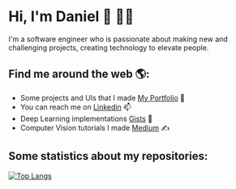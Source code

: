 # Hi, I'm Daniel 👋 👨‍💻
<!--
<img src="https://raw.githubusercontent.com/danielpaz6/danielpaz6/master/gh-header.png" alt="Banner of Daniel Paz - Software Engineer">
-->
I'm a software engineer who is passionate about making new and challenging projects, creating technology to elevate people.


## Find me around the web 🌎:
- Some projects and UIs that I made <a href="https://danielpaz.me/">My Portfolio</a> 💼
- You can reach me on <a href="https://www.linkedin.com/in/paz-daniel/">Linkedin</a> 📫
- Deep Learning implementations <a href="https://gist.github.com/danielpaz6">Gists</a> 🔬
- Computer Vision tutorials I made <a href="https://medium.com/@danielpaz601">Medium</a> ✍️

## Some statistics about my repositories:
[![Top Langs](https://github-readme-stats.vercel.app/api/top-langs/?username=danielpaz6&layout=compact&theme=radical)](https://github.com/anuraghazra/github-readme-stats)


<!--
**danielpaz6/danielpaz6** is a ✨ _special_ ✨ repository because its `README.md` (this file) appears on your GitHub profile.

Here are some ideas to get you started:

- 🔭 I’m currently working on ...
- 🌱 I’m currently learning ...
- 👯 I’m looking to collaborate on ...
- 🤔 I’m looking for help with ...
- 💬 Ask me about ...
- 📫 How to reach me: ...
- 😄 Pronouns: ...
- ⚡ Fun fact: ...
-->
